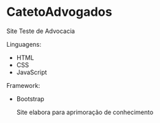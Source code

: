 # CatetoAdvogados
Site Teste de Advocacia

Linguagens:
- HTML
- CSS
- JavaScript

Framework: 
- Bootstrap

  Site elabora para aprimoração de conhecimento
